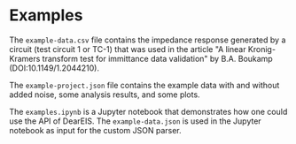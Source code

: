 # Examples

The `example-data.csv` file contains the impedance response generated by a circuit (test circuit 1 or TC-1) that was used in the article "A linear Kronig-Kramers transform test for immittance data validation" by B.A. Boukamp (DOI:10.1149/1.2044210).

The `example-project.json` file contains the example data with and without added noise, some analysis results, and some plots.

The `examples.ipynb` is a Jupyter notebook that demonstrates how one could use the API of DearEIS. The `example-data.json` is used in the Jupyter notebook as input for the custom JSON parser.
